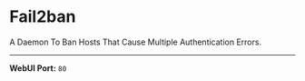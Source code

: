 # Fail2ban

A Daemon To Ban Hosts That Cause Multiple Authentication Errors.

---

**WebUI Port:** `80`
